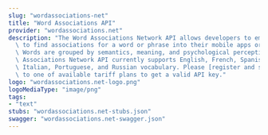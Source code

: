 ```yaml
---
slug: "wordassociations-net"
title: "Word Associations API"
provider: "wordassociations.net"
description: "The Word Associations Network API allows developers to embed the ability\
  \ to find associations for a word or phrase into their mobile apps or web services.\
  \ Words are grouped by semantics, meaning, and psychological perception. The Word\
  \ Associations Network API currently supports English, French, Spanish, German,\
  \ Italian, Portuguese, and Russian vocabulary. Please [register and subscribe](https://api.wordassociations.net/subscriptions/)\
  \ to one of available tariff plans to get a valid API key."
logo: "wordassociations.net-logo.png"
logoMediaType: "image/png"
tags:
- "text"
stubs: "wordassociations.net-stubs.json"
swagger: "wordassociations.net-swagger.json"
---
```

